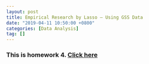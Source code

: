 ```yaml
---
layout: post
title: Empirical Research by Lasso — Using GSS Data
date: "2019-04-11 10:50:00 +0800"
categories: [Data Analysis]
tag: []
---
```


### This is homework 4. [Click here](https://jiaqizengr.github.io/resources/Empirical_Research_by_Lasso_Using_GSS_Data.pdf)